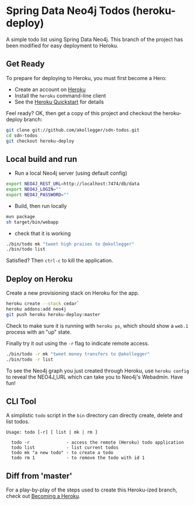 Spring Data Neo4j Todos (heroku-deploy)
=======================================

A simple todo list using Spring Data Neo4j. This branch of the project has been modified for
easy deployment to Heroku.

Get Ready
---------

To prepare for deploying to Heroku, you must first become a Hero:

* Create an account on [Heroku](http://heroku.com)
* Install the `heroku` command-line client
* See the [Heroku Quickstart](http://devcenter.heroku.com/articles/quickstart) for details

Feel ready? OK, then get a copy of this project and checkout the heroku-deploy branch:

```bash
git clone git://github.com/akollegger/sdn-todos.git
cd sdn-todos
git checkout heroku-deploy 
```

Local build and run
-------------------

* Run a local Neo4j server (using default config)

```bash
export NEO4J_REST_URL=http://localhost:7474/db/data
export NEO4J_LOGIN=""
export NEO4J_PASSWORD=""
```
* Build, then run locally

```bash
mvn package
sh target/bin/webapp
```

* check that it is working

```bash
./bin/todo mk "tweet high praises to @akollegger"
./bin/todo list
```

Satisfied? Then `ctrl-c` to kill the application.


Deploy on Heroku
----------------

Create a new provisioning stack on Heroku for the app.

```bash
heroku create --stack cedar`
heroku addons:add neo4j
git push heroku heroku-deploy:master
```

Check to make sure it is running with `heroku ps`, which should show a `web.1` process with an "up" state.

Finally try it out using the `-r` flag to indicate remote access.

```bash
./bin/todo -r mk "tweet money transfers to @akollegger"
./bin/todo -r list
```

To see the Neo4j graph you just created through Heroku, use `heroku config` to reveal the NEO4J_URL 
which can take you to Neo4j's Webadmin. Have fun!

CLI Tool
--------

A simplistic `todo` script in the `bin` directory can directly create, delete and list todos.

    Usage: todo [-r] [ list | mk | rm ]

      todo -r              - access the remote (Heroku) todo application
      todo list            - list current todos
      todo mk "a new todo" - to create a todo
      todo rm 1            - to remove the todo with id 1

Diff from 'master'
------------------

For a play-by-play of the steps used to create this Heroku-ized branch, check
out [Becoming a Heroku](wiki/Becoming-a-Hero\(ku\)).

